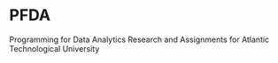 # PFDA
Programming for Data Analytics Research and Assignments for Atlantic Technological University
